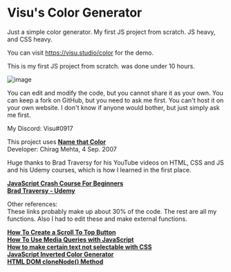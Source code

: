 # Visu's Color Generator
Just a simple color generator. My first JS project from scratch. JS heavy, and CSS heavy.

You can visit https://visu.studio/color for the demo.

This is my first JS project from scratch.  was done under 10 hours. 




![image](https://user-images.githubusercontent.com/30579752/115956110-a3693c80-a503-11eb-8077-09cd70245edd.png)


You can edit and modify the code, but you cannot share it as your own. You can keep a fork on GitHub, but you need to ask me first. You can't host it on your own website.
I don't know if anyone would bother, but just simply ask me first.

My Discord: Visu#0917


This project uses [**Name that Color**](https://chir.ag/projects/ntc/)  
Developer: Chirag Mehta, 4 Sep. 2007

Huge thanks to Brad Traversy for his YouTube videos on HTML, CSS and JS and his Udemy courses, which is how I learned in the first place.  

[**JavaScript Crash Course For Beginners**](https://www.youtube.com/watch?v=hdI2bqOjy3c)  
[**Brad Traversy - Udemy**](https://www.udemy.com/user/brad-traversy/)  

Other references:  
These links probably make up about 30% of the code. The rest are all my functions. Also I had to edit these and make external functions.  

[**How To Create a Scroll To Top Button**](https://www.w3schools.com/howto/howto_js_scroll_to_top.asp)  
[**How To Use Media Queries with JavaScript**](https://www.w3schools.com/howto/howto_js_media_queries.asp)  
[**How to make certain text not selectable with CSS**](https://stackoverflow.com/questions/6900124/how-to-make-certain-text-not-selectable-with-css)  
[**JavaScript Inverted Color Generator**](https://jsfiddle.net/salman/f9Re3/)  
[**HTML DOM cloneNode() Method**](https://www.w3schools.com/jsref/met_node_clonenode.asp)  
